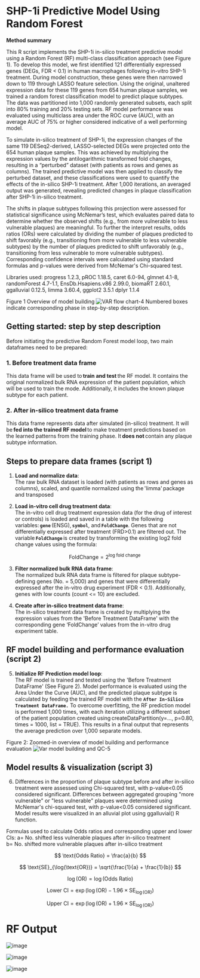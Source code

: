 # SHP-1i Predictive Model Using Random Forest
**Method summary**

This R script implements the SHP-1i in-silico treatment predictive model using a Random Forest (RF) multi-class classification approach (see Figure 1). 
To develop this model, we first identified 121 differentially expressed genes (DEGs, FDR < 0.1) in human macrophages following in-vitro SHP-1i treatment. During model construction, these genes were then narrowed down to 119 through LASSO feature selection. Using the original, unaltered expression data for these 119 genes from 654 human plaque samples, we trained a random forest classification model to predict plaque subtypes. The data was partitioned into 1,000 randomly generated subsets, each split into 80% training and 20% testing sets. RF model performance was evaluated using multiclass area under the ROC curve (AUC), with an average AUC of 75% or higher considered indicative of a well performing model.  

To simulate in-silico treatment of SHP-1i, the expression changes of the same 119 DESeq2-derived, LASSO-selected DEGs were projected onto the 654 human plaque samples. This was achieved by multiplying the expression values by the antilogarithmic transformed fold changes, resulting in a “perturbed” dataset (with patients as rows and genes as columns). The trained predictive model was then applied to classify the perturbed dataset, and these classifications were used to quantify the effects of the in-silico SHP-1i treatment. After 1,000 iterations,  an averaged output was generated, revealing predicted changes in plaque classification after SHP-1i in-silico treatment.   

The shifts in plaque subtypes following this projection were assessed for statistical significance using McNemar’s test, which evaluates paired data to determine whether the observed shifts (e.g., from more vulnerable to less vulnerable plaques) are meaningful. To further the interpret results, odds ratios (ORs) were calculated by dividing the number of plaques predicted to shift favorably (e.g., transitioning from more vulnerable to less vulnerable subtypes) by the number of plaques predicted to shift unfavorably (e.g., transitioning from less vulnerable to more vulnerable subtypes). Corresponding confidence intervals were calculated using standard formulas and p-values were derived from McNemar's Chi-squared test. 

 
Libraries used:
progress 1.2.3,
pROC 1.18.5,
caret 6.0-94,
glmnet 4.1-8,
randomForest 4.7-1.1,
EnsDb.Hsapiens.v86 2.99.0,
biomaRT 2.60.1,
ggalluvial 0.12.5,
limma 3.60.4,
ggplot2 3.5.1
dplyr 1.1.4

Figure 1 Overview of model building 
![VAR flow chart-4](https://github.com/user-attachments/assets/0cf59108-5537-429f-95d7-3ff7deebbc78)
Numbered boxes indicate corresponding phase in step-by-step description. 

## Getting started: step by step description 
Before initiating the predictive Random Forest model loop, two main dataframes need to be prepared:

### 1. Before treatment data frame 
This data frame will be used to **train and test** the RF model. It contains the original normalized bulk RNA expression of the patient population, which will be used to train the mode. Additionally, it includes the known plaque subtype for each patient. 

### 2. After in-silico treatment data frame
This data frame represents data after simulated (in-silico) treatment. It will be **fed into the trained RF model** to make treatment predictions based on the learned patterns from the training phase. It **does not** contain any plaque subtype information. 


## Steps to prepare data frames (script 1)

1. **Load and normalize data**:  
   The raw bulk RNA dataset is loaded (with patients as rows and genes as columns), scaled, and quantile normalized using the 'limma' package and transposed 

2. **Load in-vitro cell drug treatment data**:  
  The in-vitro cell drug treatment expression data (for the drug of interest or controls) is loaded and saved in a table with the following variables: **`gene`** (ENSG), **`symbol`**, and **`FoldChange`**. Genes that are not differentially expressed after treatment (FRD>0.1) are filtered out. The variable **`FoldChange`** is created by transforming the existing log2 fold change values using the formula:
   
   $$
   \text{FoldChange} = 2^{\text{log fold change}}
   $$

3. **Filter normalized bulk RNA data frame**:  
   The normalized bulk RNA data frame is filtered for plaque subtype-defining genes (No. = 5,000) and genes that were differentially expressed after the in-vitro drug experiment (FDR < 0.1). Additionally, genes with low counts (count <= 10) are excluded.

4. **Create after in-silico treatment data frame**:  
   The in-silico treatment data frame is created by multiplying the expression values from the 'Before Treatment DataFrame' with the corresponding gene ‘FoldChange’ values from the in-vitro drug experiment table. 

## RF model building and performance evaluation (script 2)

5. **Initialize RF Prediction model loop**:  
   The RF model is trained and tested using the 'Before Treatment DataFrame' (See Figure 2). Model performance is evaluated using the Area Under the Curve (AUC), and the predicted plaque subtype is calculated by feeding the trained RF model with the **`After In-Silico Treatment DataFrame.`** To overcome overfitting, the RF prediction model is performed 1,000 times, with each iteration utilizing a different subset of the patient population created using createDataPartition(y=..., p=0.80, times = 1000, list = TRUE). This results in a final output that represents the average prediction over 1,000 separate models. 
 

Figure 2: Zoomed-in overview of model building and performance evaluation 
![Var model building and QC-5](https://github.com/user-attachments/assets/b393c3b8-ef53-4794-8484-aece84a58182)

## Model results & visualization (script 3)
6. Differences in the proportion of plaque subtype before and after in-silico treatment were assessed using Chi-squared test, with p-value<0.05 considered significant. Differences between aggregated grouping "more vulnerable" or "less vulnerable" plaques were determined using McNemar's chi-squared test, with p-value<0.05 considered significant. Model results were visualized in an alluvial plot using ggalluvial() R function.   

Formulas used to calculate Odds ratios and corresponding upper and lower CIs:
   a= No. shifted less vulnerable plaques after in-silico treatment  
   b= No. shifted more vulnerable plaques after in-silico treatment
   
   $$
   \text{Odds Ratio} = \frac{a}{b}
   $$
 
   $$
   \text{SE}_{\log(\text{OR})} = \sqrt{\frac{1}{a} + \frac{1}{b}}
   $$

   $$
   \log(\text{OR}) = \log(\text{Odds Ratio})
   $$
   
   $$
   \text{Lower CI} = \exp(\log(\text{OR}) - 1.96 \times \text{SE}_{\log(\text{OR})})
   $$
  
   $$
   \text{Upper CI} = \exp(\log(\text{OR}) + 1.96 \times \text{SE}_{\log(\text{OR})})
   $$

# RF Output

![image](https://github.com/user-attachments/assets/3faa77ec-978b-4137-af16-4f63c2fe438e)

![image](https://github.com/user-attachments/assets/c488dafd-de8f-44c5-a66e-aa2bb9656cf1)

![image](https://github.com/user-attachments/assets/ca400bd0-5556-4d4b-91dc-add4431b6359)







